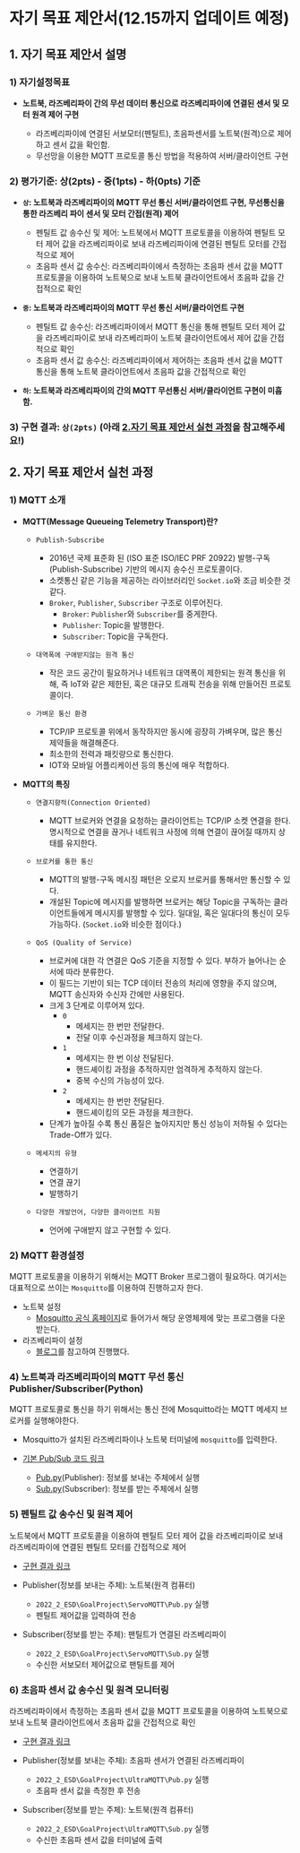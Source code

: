 # 자기 목표 제안서(12.15까지 업데이트 예정)

## 1. 자기 목표 제안서 설명

### 1) 자기설정목표

- **노트북, 라즈베리파이 간의 무선 데이터 통신으로 라즈베리파이에 연결된 센서 및 모터 원격 제어 구현**

  - 라즈베리파이에 연결된 서보모터(펜틸트), 초음파센서를 노트북(원격)으로 제어하고 센서 값을 확인함.
  - 무선망을 이용한 MQTT 프로토콜 통신 방법을 적용하여 서버/클라이언트 구현

### 2) 평가기준: 상(2pts) - 중(1pts) - 하(0pts) 기준

- **`상`: 노트북과 라즈베리파이의 MQTT 무선 통신 서버/클라이언트 구현, 무선통신을 통한 라즈베리 파이 센서 및 모터 간접(원격) 제어**

  - 펜틸트 값 송수신 및 제어: 노트북에서 MQTT 프로토콜을 이용하여 펜틸트 모터 제어 값을 라즈베리파이로 보내 라즈베리파이에 연결된 펜틸트 모터를 간접적으로 제어
  - 초음파 센서 값 송수신: 라즈베리파이에서 측정하는 초음파 센서 값을 MQTT 프로토콜을 이용하여 노트북으로 보내 노트북 클라이언트에서 초음파 값을 간접적으로 확인

- **`중`: 노트북과 라즈베리파이의 MQTT 무선 통신 서버/클라이언트 구현**

  - 펜틸트 값 송수신: 라즈베리파이에서 MQTT 통신을 통해 펜틸트 모터 제어 값을 라즈베리파이로 보내 라즈베리파이 노트북 클라이언트에서 제어 값을 간접적으로 확인
  - 초음파 센서 값 송수신: 라즈베리파이에서 제어하는 초음파 센서 값을 MQTT 통신을 통해 노트북 클라이언트에서 초음파 값을 간접적으로 확인

- **`하`: 노트북과 라즈베리파이의 간의 MQTT 무선통신 서버/클라이언트 구현이 미흡함.**

### 3) 구현 결과: `상(2pts)` (아래 [2.자기 목표 제안서 실천 과정](https://github.com/Sehee-Lee-01/2022_2_ESD/tree/main/GoalProject#2-%EC%9E%90%EA%B8%B0-%EB%AA%A9%ED%91%9C-%EC%A0%9C%EC%95%88%EC%84%9C-%EC%8B%A4%EC%B2%9C-%EA%B3%BC%EC%A0%95)을 참고해주세요!)

## 2. 자기 목표 제안서 실천 과정

### 1) MQTT 소개

- **MQTT(Message Queueing Telemetry Transport)란?**

  - `Publish-Subscribe`

    - 2016년 국제 표준화 된 (ISO 표준 ISO/IEC PRF 20922) 발행-구독(Publish-Subscribe) 기반의 메시지 송수신 프로토콜이다.
    - 소켓통신 같은 기능을 제공하는 라이브러리인 `Socket.io`와 조금 비슷한 것 같다.
    - `Broker`, `Publisher`, `Subscriber` 구조로 이루어진다.
      - `Broker`: `Publisher`와 `Subscriber`를 중게한다.
      - `Publisher`: Topic을 발행한다.
      - `Subscriber`: Topic을 구독한다.

  - `대역폭에 구애받지않는 원격 통신`

    - 작은 코드 공간이 필요하거나 네트워크 대역폭이 제한되는 원격 통신을 위해, 즉 IoT와 같은 제한된, 혹은 대규모 트래픽 전송을 위해 만들어진 프로토콜이다.

  - `가벼운 통신 환경`
    - TCP/IP 프로토콜 위에서 동작하지만 동시에 굉장히 가벼우며, 많은 통신 제약들을 해결해준다.
    - 최소한의 전력과 패킷량으로 통신한다.
    - IOT와 모바일 어플리케이션 등의 통신에 매우 적합하다.

- **MQTT의 특징**

  - `연결지향적(Connection Oriented)`
    - MQTT 브로커와 연결을 요청하는 클라이언트는 TCP/IP 소켓 연결을 한다. 명시적으로 연결을 끊거나 네트워크 사정에 의해 연결이 끊어질 때까지 상태를 유지한다.
  - `브로커를 통한 통신`
    - MQTT의 발행-구독 메시징 패턴은 오로지 브로커를 통해서만 통신할 수 있다.
    - 개설된 Topic에 메시지를 발행하면 브로커는 해당 Topic을 구독하는 클라이언트들에게 메시지를 발행할 수 있다. 일대일, 혹은 일대다의 통신이 모두 가능하다. (`Socket.io`와 비슷한 점이다.)
  - `QoS (Quality of Service)`

    - 브로커에 대한 각 연결은 QoS 기준을 지정할 수 있다. 부하가 늘어나는 순서에 따라 분류한다.
    - 이 필드는 기반이 되는 TCP 데이터 전송의 처리에 영향을 주지 않으며, MQTT 송신자와 수신자 간에만 사용된다.
    - 크게 3 단계로 이루어져 있다.
      - `0`
        - 메세지는 한 번만 전달한다.
        - 전달 이후 수신과정을 체크하지 않는다.
      - `1`
        - 메세지는 한 번 이상 전달된다.
        - 핸드셰이킹 과정을 추적하지만 엄격하게 추적하지 않는다.
        - 중복 수신의 가능성이 있다.
      - `2`
        - 메세지는 한 번만 전달된다.
        - 핸드셰이킹의 모든 과정을 체크한다.
    - 단계가 높아질 수록 통신 품질은 높아지지만 통신 성능이 저하될 수 있다는 Trade-Off가 있다.

  - `메세지의 유형`

    - 연결하기
    - 연결 끊기
    - 발행하기

  - `다양한 개발언어, 다양한 클라이언트 지원`
    - 언어에 구애받지 않고 구현할 수 있다.

### 2) MQTT 환경설정

MQTT 프로토콜을 이용하기 위해서는 MQTT Broker 프로그램이 필요하다. 여기서는 대표적으로 쓰이는 `Mosquitto`를 이용하여 진행하고자 한다.

- 노트북 설정
  - [Mosquitto 공식 홈페이지](https://mosquitto.org/download/)로 들어가서 해당 운영체제에 맞는 프로그램을 다운 받는다.
- 라즈베리파이 설정
  - [블로그](https://velog.io/@imkkuk/%EB%9D%BC%EC%A6%88%EB%B2%A0%EB%A6%AC%ED%8C%8C%EC%9D%B4-MQTT)를 참고하여 진행했다.

### 4) 노트북과 라즈베리파이의 MQTT 무선 통신 Publisher/Subscriber(Python)

 MQTT 프로토콜로 통신을 하기 위해서는 통신 전에 Mosquitto라는 MQTT 메세지 브로커를 실행해야한다.

- Mosquitto가 설치된 라즈베리파이나 노트북 터미널에 `mosquitto`를 입력한다.

- [기본 Pub/Sub 코드 링크](https://github.com/Sehee-Lee-01/2022_2_ESD/tree/main/GoalProject/MQTTBasic)
  - [Pub.py](https://github.com/Sehee-Lee-01/2022_2_ESD/blob/main/GoalProject/MQTTBasic/Pub.py)(Publisher): 정보를 보내는 주체에서 실행
  - [Sub.py](https://github.com/Sehee-Lee-01/2022_2_ESD/blob/main/GoalProject/MQTTBasic/Sub.py)(Subscriber): 정보를 받는 주체에서 실행

### 5) 펜틸트 값 송수신 및 원격 제어

노트북에서 MQTT 프로토콜을 이용하여 펜틸트 모터 제어 값을 라즈베리파이로 보내 라즈베리파이에 연결된 펜틸트 모터를 간접적으로 제어

- [구현 결과 링크](https://github.com/Sehee-Lee-01/2022_2_ESD/tree/main/GoalProject/ServoMQTT)

- Publisher(정보를 보내는 주체): 노트북(원격 컴퓨터)
  - `2022_2_ESD\GoalProject\ServoMQTT\Pub.py` 실행
  - 펜틸트 제어값을 입력하여 전송

- Subscriber(정보를 받는 주체): 팬틸트가 연결된 라즈베리파이
  - `2022_2_ESD\GoalProject\ServoMQTT\Sub.py` 실행
  - 수신한 서보모터 제어값으로 팬틸트를 제어

### 6)  초음파 센서 값 송수신 및 원격 모니터링

라즈베리파이에서 측정하는 초음파 센서 값을 MQTT 프로토콜을 이용하여 노트북으로 보내 노트북 클라이언트에서 초음파 값을 간접적으로 확인

- [구현 결과 링크](https://github.com/Sehee-Lee-01/2022_2_ESD/tree/main/GoalProject/UltraMQTT)

- Publisher(정보를 보내는 주체): 초음파 센서가 연결된 라즈베리파이
  - `2022_2_ESD\GoalProject\UltraMQTT\Pub.py` 실행
  - 초음파 센서 값을 측정한 후 전송
  
- Subscriber(정보를 받는 주체): 노트북(원격 컴퓨터)
  - `2022_2_ESD\GoalProject\UltraMQTT\Sub.py` 실행
  - 수신한 초음파 센서 값을 터미널에 출력
